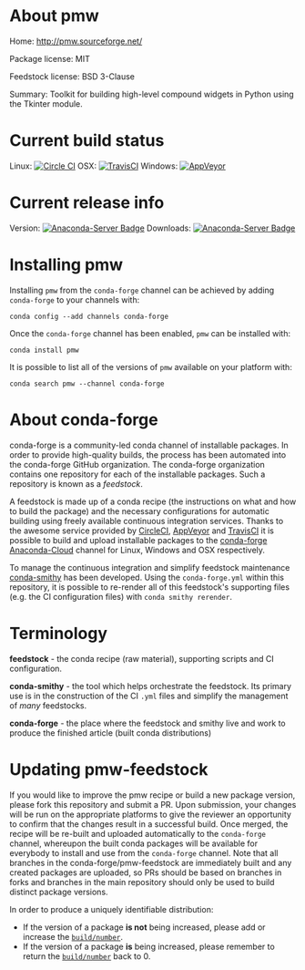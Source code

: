 About pmw
=========

Home: http://pmw.sourceforge.net/

Package license: MIT

Feedstock license: BSD 3-Clause

Summary: Toolkit for building high-level compound widgets in Python using the Tkinter module.



Current build status
====================

Linux: [![Circle CI](https://circleci.com/gh/conda-forge/pmw-feedstock.svg?style=shield)](https://circleci.com/gh/conda-forge/pmw-feedstock)
OSX: [![TravisCI](https://travis-ci.org/conda-forge/pmw-feedstock.svg?branch=master)](https://travis-ci.org/conda-forge/pmw-feedstock)
Windows: [![AppVeyor](https://ci.appveyor.com/api/projects/status/github/conda-forge/pmw-feedstock?svg=True)](https://ci.appveyor.com/project/conda-forge/pmw-feedstock/branch/master)

Current release info
====================
Version: [![Anaconda-Server Badge](https://anaconda.org/conda-forge/pmw/badges/version.svg)](https://anaconda.org/conda-forge/pmw)
Downloads: [![Anaconda-Server Badge](https://anaconda.org/conda-forge/pmw/badges/downloads.svg)](https://anaconda.org/conda-forge/pmw)

Installing pmw
==============

Installing `pmw` from the `conda-forge` channel can be achieved by adding `conda-forge` to your channels with:

```
conda config --add channels conda-forge
```

Once the `conda-forge` channel has been enabled, `pmw` can be installed with:

```
conda install pmw
```

It is possible to list all of the versions of `pmw` available on your platform with:

```
conda search pmw --channel conda-forge
```


About conda-forge
=================

conda-forge is a community-led conda channel of installable packages.
In order to provide high-quality builds, the process has been automated into the
conda-forge GitHub organization. The conda-forge organization contains one repository
for each of the installable packages. Such a repository is known as a *feedstock*.

A feedstock is made up of a conda recipe (the instructions on what and how to build
the package) and the necessary configurations for automatic building using freely
available continuous integration services. Thanks to the awesome service provided by
[CircleCI](https://circleci.com/), [AppVeyor](http://www.appveyor.com/)
and [TravisCI](https://travis-ci.org/) it is possible to build and upload installable
packages to the [conda-forge](https://anaconda.org/conda-forge)
[Anaconda-Cloud](http://docs.anaconda.org/) channel for Linux, Windows and OSX respectively.

To manage the continuous integration and simplify feedstock maintenance
[conda-smithy](http://github.com/conda-forge/conda-smithy) has been developed.
Using the ``conda-forge.yml`` within this repository, it is possible to re-render all of
this feedstock's supporting files (e.g. the CI configuration files) with ``conda smithy rerender``.


Terminology
===========

**feedstock** - the conda recipe (raw material), supporting scripts and CI configuration.

**conda-smithy** - the tool which helps orchestrate the feedstock.
                   Its primary use is in the construction of the CI ``.yml`` files
                   and simplify the management of *many* feedstocks.

**conda-forge** - the place where the feedstock and smithy live and work to
                  produce the finished article (built conda distributions)


Updating pmw-feedstock
======================

If you would like to improve the pmw recipe or build a new
package version, please fork this repository and submit a PR. Upon submission,
your changes will be run on the appropriate platforms to give the reviewer an
opportunity to confirm that the changes result in a successful build. Once
merged, the recipe will be re-built and uploaded automatically to the
`conda-forge` channel, whereupon the built conda packages will be available for
everybody to install and use from the `conda-forge` channel.
Note that all branches in the conda-forge/pmw-feedstock are
immediately built and any created packages are uploaded, so PRs should be based
on branches in forks and branches in the main repository should only be used to
build distinct package versions.

In order to produce a uniquely identifiable distribution:
 * If the version of a package **is not** being increased, please add or increase
   the [``build/number``](http://conda.pydata.org/docs/building/meta-yaml.html#build-number-and-string).
 * If the version of a package **is** being increased, please remember to return
   the [``build/number``](http://conda.pydata.org/docs/building/meta-yaml.html#build-number-and-string)
   back to 0.
